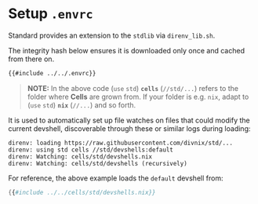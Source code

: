 # Setup `.envrc`

Standard provides an extension to the `stdlib` via `direnv_lib.sh`.

The integrity hash below ensures it is downloaded only once and cached
from there on.

```bash
{{#include ../../.envrc}}
```

> **NOTE:**
> In the above code (`use` `std`) **`cells`** (`//std/...`) refers to the
> folder where **Cells** are grown from. If your folder is e.g. `nix`, adapt
> to (`use` `std`) **`nix`** (`//...`) and so forth.

It is used to automatically set up file watches on files that could modify the
current devshell, discoverable through these or similar logs during loading:

```console
direnv: loading https://raw.githubusercontent.com/divnix/std/...
direnv: using std cells //std/devshells:default
direnv: Watching: cells/std/devshells.nix
direnv: Watching: cells/std/devshells (recursively)
```

For reference, the above example loads the `default` devshell from:

```nix
{{#include ../../cells/std/devshells.nix}}
```

